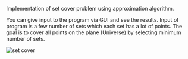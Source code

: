 
Implementation of set cover problem using approximation algorithm.

You can give input to the program via GUI and see the results.
Input of program is a few number of sets which each set has a lot of points.
The goal is to cover all points on the plane (Universe) by selecting minimum number of sets.

![set cover](https://user-images.githubusercontent.com/69300875/90164550-cb1cd800-ddac-11ea-9c7d-17535361b24c.gif)
